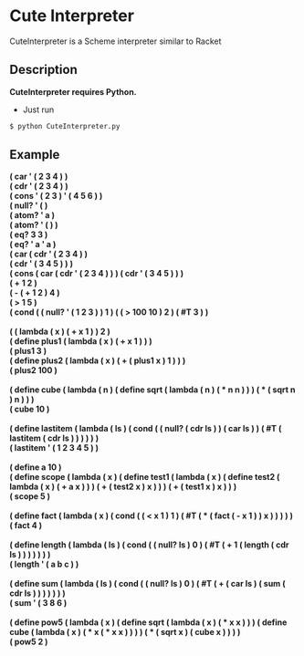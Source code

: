# Cute Interpreter
CuteInterpreter is a Scheme interpreter similar to Racket

Description
----------
**CuteInterpreter requires Python.**
- Just run
``` bash
$ python CuteInterpreter.py
```

Example
----------
**( car ' ( 2 3 4 ) )** <br>
**( cdr ' ( 2 3 4 ) )** <br>
**( cons ' ( 2 3 ) ' ( 4 5 6 ) )** <br>
**( null? ' ( )** <br>
**( atom? ' a )** <br>
**( atom? ' ( ) )** <br>
**( eq? 3 3 )** <br>
**( eq? ' a ' a )** <br>
**( car ( cdr ' ( 2 3 4 ) )** <br>
**( cdr ' ( 3 4 5 ) ) )** <br>
**( cons ( car ( cdr ' ( 2 3 4 ) ) ) ( cdr ' ( 3 4 5 ) ) )** <br>
**( + 1 2 )** <br>
**( - ( + 1 2 ) 4 )** <br>
**( > 1 5 )** <br>
**( cond ( ( null? ' ( 1 2 3 ) ) 1 ) ( ( > 100 10 ) 2 ) ( #T 3 ) )** <br>
<br>
**( ( lambda ( x ) ( + x 1 ) ) 2 )** <br>
**( define plus1 ( lambda ( x ) ( + x 1 ) ) )**  <br>
**( plus1 3 )** <br>
**( define plus2 ( lambda ( x ) ( + ( plus1 x ) 1 ) ) )**  <br>
**( plus2 100 )**  <br>
<br>
**( define cube ( lambda ( n ) ( define sqrt ( lambda ( n ) ( * n n ) ) ) ( * ( sqrt n ) n ) ) )**  <br>
**( cube 10 )**  <br>
<br>
**( define lastitem ( lambda ( ls ) ( cond ( ( null? ( cdr ls ) ) ( car ls ) ) ( #T ( lastitem ( cdr ls ) ) ) ) ) )**  <br>
**( lastitem ' ( 1 2 3 4 5 ) )**  <br>
<br>
**( define a 10 )**  <br>
**( define scope ( lambda ( x ) ( define test1 ( lambda ( x ) ( define test2 ( lambda ( x ) ( + a x ) ) ) ( + ( test2 x ) x ) ) ) ( + ( test1 x ) x ) ) )**  <br>
**( scope 5 )**  <br>
<br>
**( define fact ( lambda ( x ) ( cond ( ( < x 1 ) 1 ) ( #T ( * ( fact ( - x 1 ) ) x  ) ) ) ) )** <br>
**( fact 4 )**  <br>
<br>
**( define length ( lambda ( ls ) ( cond ( ( null? ls ) 0 ) ( #T ( + 1 ( length ( cdr ls ) ) ) ) ) ) )** <br>
**( length ' ( a b c ) )**  <br>
<br>
**( define sum ( lambda ( ls ) ( cond ( ( null? ls ) 0 ) ( #T ( + ( car ls ) ( sum ( cdr ls ) ) ) ) ) ) )**  <br>
**( sum ' ( 3 8 6 )**  <br>
<br>
**( define pow5 ( lambda ( x ) ( define sqrt ( lambda ( x ) ( * x x ) ) ) ( define cube ( lambda ( x ) ( * x ( * x x ) ) ) ) ( * ( sqrt x ) ( cube x ) ) ) )**  <br>
**( pow5 2 )**  <br>
